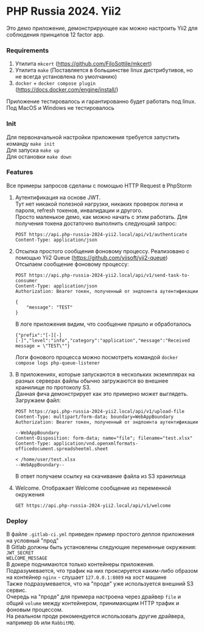 # PHP Russia 2024. Yii2

Это демо приложение, демонстрирующее как можно настроить Yii2 для соблюдения принципов 12 factor app.

### Requirements

1. Утилита `mkcert` (https://github.com/FiloSottile/mkcert)
2. Утилита `make` (Поставляется в большинстве linux дистрибутивов, но не всегда установлена по умолчанию)
3. `docker` + `docker compose plugin` (https://docs.docker.com/engine/install/)

Приложение тестировалось и гарантированно будет работать под linux. Под MacOS и Windows не тестировалось

### Init

Для первоначальной настройки приложения требуется запустить команду `make init`  
Для запуска `make up`  
Для остановки `make down`

### Features

Все примеры запросов сделаны с помощью HTTP Request в PhpStorm

1. Аутентификация на основе JWT.   
   Тут нет никакой полезной нагрузки, никаких проверок логина и пароля, refresh токенов, инвалидации и другого.  
   Просто маленькое демо, как можно начать с этим работать.
   Для получения токена достаточно выполнить следующий запрос:
   ```
   POST https://api.php-russia-2024-yii2.local/api/v1/authenticate
   Content-Type: application/json
   ```

2. Отсылка простого сообщения фоновому процессу. Реализовано с помощью Yii2 Queue (https://github.com/yiisoft/yii2-queue)  
   Отсылаем сообщение фоновому процессу:
   ```
   POST https://api.php-russia-2024-yii2.local/api/v1/send-task-to-consumer
   Content-Type: application/json
   Authorization: Bearer токен, полученный от эндпоинта аутентификации

   {
       "message": "TEST"
   }
   ```

   В логе приложения видим, что сообщение пришло и обработалось

   ```
   {"prefix":"[-][-][-]","level":"info","category":"application","message":"Received message = \"TEST\""}
   ```

   Логи фонового процесса можно посмотреть командой `docker compose logs php-queue-listener`


3. В приложениях, которые запускаются в нескольких экземплярах на разных серверах файлы обычно загружаются во внешнее хранилище по протоколу S3.    
   Данная фича демонстрирует как это примерно может выглядеть.  
   Загружаем файл:
   ```
   POST https://api.php-russia-2024-yii2.local/api/v1/upload-file
   Content-Type: multipart/form-data; boundary=WebAppBoundary
   Authorization: Bearer токен, полученный от эндпоинта аутентификации

   --WebAppBoundary
   Content-Disposition: form-data; name="file"; filename="test.xlsx"
   Content-Type: application/vnd.openxmlformats-officedocument.spreadsheetml.sheet

   < /home/user/test.xlsx
   --WebAppBoundary--
   ```

   В ответ получаем ссылку на скачивание файла из S3 хранилища

4. Welcome. Отображает Welcome сообщение из переменной окружения

   ```
   GET https://api.php-russia-2024-yii2.local/api/v1/welcome
   ```

### Deploy

В файле `.gitlab-ci.yml` приведен пример простого деплоя приложения на условный "прод"  
В Gitlab должны быть установлены следующие переменные окружения:  
`JWT_SECRET`  
`WELCOME_MESSAGE`  
В докере поднимаются только контейнеры приложения. Подразумевается, что трафик на них проксируется каким-либо образом на контейнер `nginx` - слушает `127.0.0.1:8089` на хост машине  
Также подразумевается, что на "проде" уже используется внешний S3 сервис.  
Очередь на "проде" для примера настроена через драйвер `file` и общий `volume` между контейнером, принимающим HTTP трафик и фоновым процессом.  
На реальном проде рекомендуется использовать другие драйвера, например `Db` или `RabbitMQ`. 

